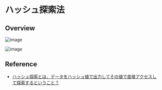 # ハッシュ探索法

## Overview

![image](https://user-images.githubusercontent.com/44774033/56821970-a8e70a00-688a-11e9-883f-70f1be34c1db.png)

![image](https://user-images.githubusercontent.com/44774033/56821900-8654f100-688a-11e9-9e97-74659d9e3689.png)

## Reference
- [ハッシュ探索とは、データをハッシュ値で出力してその値で直接アクセスして探索するということ？](https://teratail.com/questions/185551)
